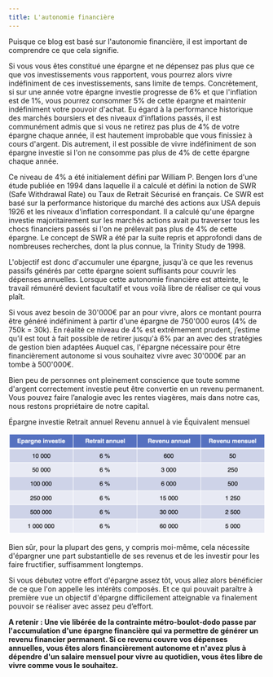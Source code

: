```yaml
---
title: L'autonomie financière
---
```


Puisque ce blog est basé sur l'autonomie financière, il est important de comprendre ce que cela signifie.

Si vous vous êtes constitué une épargne et ne dépensez pas plus que ce que vos investissements vous rapportent, vous pourrez alors vivre indéfiniment de ces investissements, sans limite de temps. Concrètement, si sur une année votre épargne investie progresse de 6% et que l'inflation est de 1%, vous pourrez consommer 5% de cette épargne et maintenir indéfiniment votre pouvoir d'achat. Eu égard à la performance historique des marchés boursiers et des niveaux d'inflations passés, il est communément admis que si vous ne retirez pas plus de 4% de votre épargne chaque année, il est hautement improbable que vous finissiez à cours d'argent. Dis autrement, il est possible de vivre indéfiniment de son épargne investie si l'on ne consomme pas plus de 4% de cette épargne chaque année.

Ce niveau de 4% a été initialement défini par William P. Bengen  lors d'une étude publiée en 1994 dans laquelle il a calculé et défini la notion de SWR (Safe Withdrawal Rate) ou Taux de Retrait Sécurisé en français. Ce SWR est basé sur la performance historique du marché des actions aux USA depuis 1926 et les niveaux d’inflation correspondant. Il a calculé qu'une épargne investie majoritairement sur les marchés actions avait pu traverser tous les chocs financiers passés si l'on ne prélevait pas plus de 4% de cette épargne. Le concept de SWR a été par la suite repris et approfondi dans de nombreuses recherches, dont la plus connue, la Trinity Study  de 1998.

L'objectif est donc d'accumuler une épargne, jusqu'à ce que les revenus passifs générés par cette épargne soient suffisants pour couvrir les dépenses annuelles. Lorsque cette autonomie financière est atteinte, le travail rémunéré devient facultatif et vous voilà libre de réaliser ce qui vous plaît.

Si vous avez besoin de 30'000€ par an pour vivre, alors ce montant pourra être généré indéfiniment à partir d'une épargne de 750'000 euros (4% de 750k = 30k). En réalité ce niveau de 4% est extrêmement prudent, j’estime qu’il est tout à fait possible de retirer jusqu'à 6% par an avec des stratégies de gestion bien adaptées Auquel cas, l'épargne nécessaire pour être financièrement autonome si vous souhaitez vivre avec 30'000€ par an tombe à 500'000€.

Bien peu de personnes ont pleinement conscience que toute somme d'argent correctement investie peut être convertie en un revenu permanent. Vous pouvez faire l’analogie avec les rentes viagères, mais dans notre cas, nous restons propriétaire de notre capital.

Épargne investie	Retrait annuel	Revenu annuel à vie	Équivalent mensuel

![Relation épargne et revenu](table-epargne-revenu.png)

Bien sûr, pour la plupart des gens, y compris moi-même, cela nécessite d'épargner une part substantielle de ses revenus et de les investir pour les faire fructifier, suffisamment longtemps.

Si vous débutez votre effort d'épargne assez tôt, vous allez alors bénéficier de ce que l'on appelle les intérêts composés. Et ce qui pouvait paraître à première vue un objectif d'épargne difficilement atteignable va finalement pouvoir se réaliser avec assez peu d’effort.

**A retenir : Une vie libérée de la contrainte métro-boulot-dodo passe par l'accumulation d'une épargne financière qui va permettre de générer un revenu financier permanent. Si ce revenu couvre vos dépenses annuelles, vous êtes alors financièrement autonome et n'avez plus à dépendre d'un salaire mensuel pour vivre au quotidien, vous êtes libre de vivre comme vous le souhaitez.**

